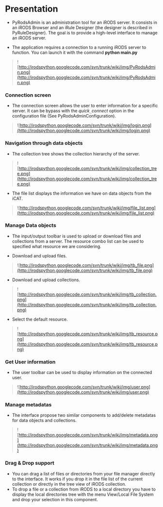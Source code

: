 # Presentation #

  * PyRodsAdmin is an administration tool for an iRODS server. It consists in an iRODS Browser and an iRule Designer (the designer is described in PyRuleDesigner). The goal is to provide a high-level interface to manage an iRODS server.

  * The application requires a connection to a running iRODS server to function. You can launch it with the command **python main.py**


> ![http://irodspython.googlecode.com/svn/trunk/wiki/img/PyRodsAdmin.png](http://irodspython.googlecode.com/svn/trunk/wiki/img/PyRodsAdmin.png)

### Connection screen ###

  * The connection screen allows the user to enter information for a specific server. It can be bypass with the _quick`_`connect_ option in the configuration file (See PyRodsAdminConfiguration).

> ![http://irodspython.googlecode.com/svn/trunk/wiki/img/login.png](http://irodspython.googlecode.com/svn/trunk/wiki/img/login.png)


### Navigation through data objects ###

  * The collection tree shows the collection hierarchy of the server.

> ![http://irodspython.googlecode.com/svn/trunk/wiki/img/collection_tree.png](http://irodspython.googlecode.com/svn/trunk/wiki/img/collection_tree.png)


  * The file list displays the information we have on data objects from the iCAT.

> ![http://irodspython.googlecode.com/svn/trunk/wiki/img/file_list.png](http://irodspython.googlecode.com/svn/trunk/wiki/img/file_list.png)


### Manage Data objects ###

  * The input/output toolbar is used to upload or download files and collections from a server. The resource combo list can be used to specified what resource we are considering.

  * Download and upload files.

> ![http://irodspython.googlecode.com/svn/trunk/wiki/img/tb_file.png](http://irodspython.googlecode.com/svn/trunk/wiki/img/tb_file.png)

  * Download and upload collections.

> ![http://irodspython.googlecode.com/svn/trunk/wiki/img/tb_collection.png](http://irodspython.googlecode.com/svn/trunk/wiki/img/tb_collection.png)

  * Select the default resource.

> ![http://irodspython.googlecode.com/svn/trunk/wiki/img/tb_resource.png](http://irodspython.googlecode.com/svn/trunk/wiki/img/tb_resource.png)


### Get User information ###

  * The user toolbar can be used to display information on the connected user.

> ![http://irodspython.googlecode.com/svn/trunk/wiki/img/user.png](http://irodspython.googlecode.com/svn/trunk/wiki/img/user.png)


### Manage metadatas ###

  * The interface propose two similar components to add/delete metadatas for data objects and collections.

> ![http://irodspython.googlecode.com/svn/trunk/wiki/img/metadata.png](http://irodspython.googlecode.com/svn/trunk/wiki/img/metadata.png)


### Drag & Drop support ###

  * You can drag a list of files or directories from your file manager directly to the interface. It works if you drop it in the file list of the current collection or directly in the tree view of iRODS collection.
  * To drop a file or a collection from iRODS to a local directory you have to display the local directories tree with the menu View/Local File System and drop your selection in this component.